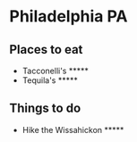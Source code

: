 # Philadelphia PA

## Places to eat
- Tacconelli's *****
- Tequila's *****

## Things to do
- Hike the Wissahickon *****
